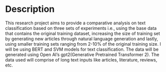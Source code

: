 # Description

This research project aims to provide a comparative analysis on text classification based on three sets of
experiments i.e., using the base data that contains the original training dataset, increasing the size of
training set by generating new articles through natural language generation and lastly, using smaller
training sets ranging from 2-10% of the original training size. I will be using BERT and SVM models for
text classification. The data will be generated using Open AI’s gpt2(Generative Pretrained Transformer 2).
The data used will comprise of long text inputs like articles, literature, reviews, etc. 

